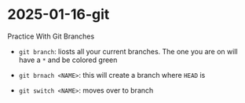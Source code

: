# 2025-01-16-git
Practice With Git Branches

- `git branch`: liosts all your current branches.
The one you are on will have a `*` and be colored green

- `git brnach <NAME>`: this will create a branch <NAME> where `HEAD` is
- `git switch <NAME>`: moves over to branch <NAME>
